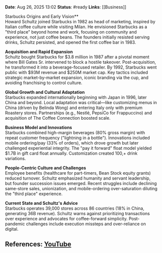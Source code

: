 **Date**: Aug 26, 2025 13:02
**Status**: #ready 
**Links**: [[Business]] 

Starbucks Origins and Early Vision**  
Howard Schultz joined Starbucks in 1982 as head of marketing, inspired by Italian coffee culture while visiting Milan. He envisioned Starbucks as a "third place" beyond home and work, focusing on community and experience, not just coffee beans. The founders initially resisted serving drinks, Schultz persisted, and opened the first coffee bar in 1983.

**Acquisition and Rapid Expansion**  
Schultz bought Starbucks for $3.8 million in 1987 after a pivotal moment where Bill Gates Sr. intervened to block a hostile takeover. Post-acquisition, he transformed it into a beverage-focused retailer. By 1992, Starbucks went public with $93M revenue and $250M market cap. Key tactics included strategic market-by-market expansion, iconic branding via the cup, and avoiding franchising to control culture.

**Global Growth and Cultural Adaptation**  
Starbucks expanded internationally beginning with Japan in 1996, later China and beyond. Local adaptation was critical—like customizing menus in China (driven by Belinda Wong) and entering Italy only with premium Roastery stores. Partnerships (e.g., Nestlé, PepsiCo for Frappuccino) and acquisition of The Coffee Connection boosted scale.

**Business Model and Innovations**  
Starbucks combined high-margin beverages (80% gross margin) with repeat customer frequency ("lightning in a bottle"). Innovations included mobile ordering/pay (33% of orders), which drove growth but later challenged experiential integrity. The "pay it forward" float model yielded $1.7B in gift card float annually. Customization created 100,+ drink variations.

**People-Centric Culture and Challenges**  
Employee benefits (healthcare for part-timers, Bean Stock equity grants) reduced turnover. Schultz emphasized humanity and servant leadership, but founder succession issues emerged. Recent struggles include declining same-store sales, unionization, and mobile-ordering over-saturation diluting the "third place" experience.

**Current State and Schultz's Advice**  
Starbucks operates 39,000 stores across 86 countries (18% in China, generating 36B revenue). Schultz warns against prioritizing transactions over experience and advocates for coffee-forward simplicity. Post-pandemic challenges include execution missteps and over-reliance on digital.

## References: [YouTube](https://www.youtube.com/watch?v=A0fvX-wV70Y)
